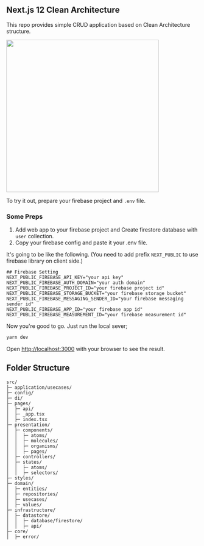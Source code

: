 ## Next.js 12 Clean Architecture

This repo provides simple CRUD application based on Clean Architecture structure.

<img width="400" src=https://user-images.githubusercontent.com/104049111/209498352-4823b04c-7513-4d70-8de6-3372ead61658.png></img>

To try it out, prepare your firebase project and ``.env`` file.

### Some Preps

1. Add web app to your firebase project and Create firestore database with `user` collection.
2. Copy your firebase config and paste it your .env file.

It's going to be like the following. (You need to add prefix `NEXT_PUBLIC` to use firebase library on client side.)

```
## Firebase Setting
NEXT_PUBLIC_FIREBASE_API_KEY="your api key"
NEXT_PUBLIC_FIREBASE_AUTH_DOMAIN="your auth domain"
NEXT_PUBLIC_FIREBASE_PROJECT_ID="your firebase project id"
NEXT_PUBLIC_FIREBASE_STORAGE_BUCKET="your firebase storage bucket"
NEXT_PUBLIC_FIREBASE_MESSAGING_SENDER_ID="your firebase messaging sender id"
NEXT_PUBLIC_FIREBASE_APP_ID="your firebase app id"
NEXT_PUBLIC_FIREBASE_MEASUREMENT_ID="your firebase measurement id"
```

Now you're good to go. Just run the local sever;

```bash
yarn dev
```

Open [http://localhost:3000](http://localhost:3000) with your browser to see the result.

## Folder Structure

```
src/
├─ application/usecases/
├─ config/
├─ di/
├─ pages/
│  ├─ api/
│  ├─ _app.tsx
│  ├─ index.tsx
├─ presentation/
│  ├─ components/
│  │  ├─ atoms/
│  │  ├─ molecules/
│  │  ├─ organisms/
│  │  ├─ pages/
│  ├─ controllers/
│  ├─ states/
│  │  ├─ atoms/
│  │  ├─ selectors/
├─ styles/
├─ domain/
│  ├─ entities/
│  ├─ repositories/
│  ├─ usecases/
│  ├─ values/
├─ infrastructure/
│  ├─ datastore/
│  │  ├─ database/firestore/
│  │  ├─ api/
├─ core/
│  ├─ error/
```
